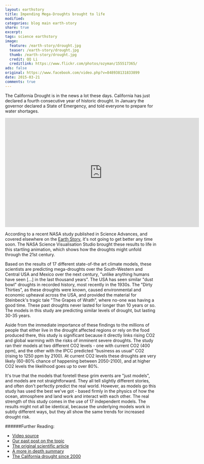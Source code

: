 ```yaml
---
layout: earthstory
title: Impending Mega-Droughts brought to life
modified:
categories: blog main earth-story
share: true
excerpt:
tags: science earthstory
image:
  feature: /earth-story/drought.jpg
  teaser: /earth-story/drought.jpg
  thumb: /earth-story/drought.jpg
  credit: QQ Li
  creditlink: https://www.flickr.com/photos/ozyman/155517365/
ads: false
original: https://www.facebook.com/video.php?v=848938131833899
date: 2015-03-21
comments: true
---
```


The California Drought is in the news a lot these days. California has just declared a fourth consecutive year of historic drought. In January the governor declared a State of Emergency, and told everyone to prepare for water shortages.

<iframe width="640" height="360" src="http://svs.gsfc.nasa.gov/vis/a000000/a004200/a004270/10yr_-3to3_rcp85.mp4" frameborder="0" allowfullscreen></iframe>


According to a recent NASA study published in Science Advances, and covered elsewhere on the [Earth Story](http://goo.gl/BVYf1x), it's not going to get better any time soon. The NASA Science Visualisation Studio brought these results to life in this startling animation, which shows how the droughts might unfold through the 21st century.

Based on the results of 17 different state-of-the art climate models, these scientists are predicting mega-droughts over the South-Western and Central USA and Mexico over the next century, "unlike anything humans have seen [...] in the last thousand years". The USA has seen similar "dust bowl" droughts in recorded history, most recently in the 1930s. The "Dirty Thirties", as these droughts were known, caused environmental and economic upheaval across the USA, and provided the material for Steinbeck's tragic tale "The Grapes of Wrath", where no-one was having a good time. These past droughts never lasted for longer than 10 years or so. The models in this study are predicting similar levels of drought, but lasting 30-35 years.

Aside from the immediate importance of these findings to the millions of people that either live in the drought affected regions or rely on the food produced there, this study is significant because it directly links rising CO2 and global warming with the risks of imminent severe droughts. The study ran their models at two different CO2 levels - one with current CO2 (400 ppm), and the other with the IPCC predicted "business as usual" CO2 (rising to 1250 ppm by 2100). At current CO2 levels these droughts are very likely (60-80% chance of happening between 2050-2100), and at higher CO2 levels the likelihood goes up to over 80%.

It's true that the models that foretell these grim events are "just models", and models are not straightforward. They all tell slightly different stories, and often don't perfectly predict the real world. However, as models go this study has used the best we've got - based firmly in the physics of how the ocean, atmosphere and land work and interact with each other. The real strength of this study comes in the use of 17 independent models. The results might not all be identical, because the underlying models work in subtly different ways, but they all show the same trends for increased drought risk.

######Further Reading:
* [Video source](http://svs.gsfc.nasa.gov/vis/a000000/a004200/a004270/10yr_-3to3_rcp85.mp4)
* [Our past post on the topic](http://on.fb.me/1xHiRhU)
* [The original scientific article](http://goo.gl/oufe1p)
* [A more in depth summary](http://goo.gl/KYo7h4)
* [The California drought since 2000](http://xkcd.com/1410/)
